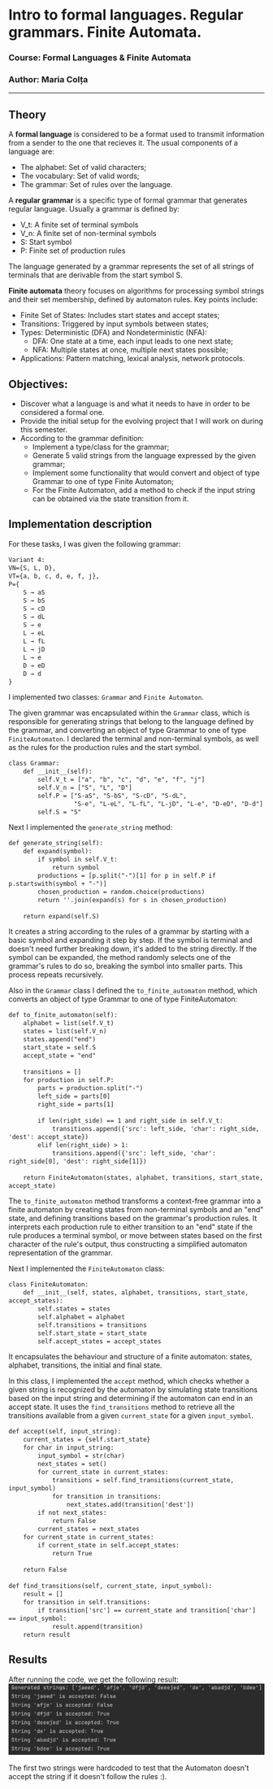 # Intro to formal languages. Regular grammars. Finite Automata.

### Course: Formal Languages & Finite Automata
### Author: Maria Colța

----

## Theory
A **formal language** is considered to be a format used to transmit information from a sender to the one that recieves it. The usual components of a language are:
* The alphabet: Set of valid characters;
* The vocabulary: Set of valid words;
* The grammar: Set of rules over the language.

A **regular grammar** is a specific type of formal grammar that generates regular language. Usually a grammar is defined by:
* V_t: A finite set of terminal symbols
* V_n: A finite set of non-terminal symbols
* S: Start symbol
* P: Finite set of production rules

The language generated by a grammar represents the set of all strings of terminals that are derivable from the start symbol S.

**Finite automata** theory focuses on algorithms for processing symbol strings and their set membership, defined by automaton rules. Key points include:
* Finite Set of States: Includes start states and accept states;
* Transitions: Triggered by input symbols between states;
* Types: Deterministic (DFA) and Nondeterministic (NFA):
  * DFA: One state at a time, each input leads to one next state;
  * NFA: Multiple states at once, multiple next states possible;
* Applications: Pattern matching, lexical analysis, network protocols.

## Objectives:

* Discover what a language is and what it needs to have in order to be considered a formal one.
* Provide the initial setup for the evolving project that I will work on during this semester.
* According to the grammar definition:
  *  Implement a type/class for the grammar;
  *  Generate 5 valid strings from the language expressed by the given grammar;
  *  Implement some functionality that would convert and object of type Grammar to one of type Finite Automaton;
  *  For the Finite Automaton, add a method to check if the input string can be obtained via the state transition from it.


## Implementation description

For these tasks, I was given the following grammar:
```
Variant 4:
VN={S, L, D}, 
VT={a, b, c, d, e, f, j},
P={ 
    S → aS
    S → bS
    S → cD
    S → dL
    S → e
    L → eL
    L → fL
    L → jD
    L → e
    D → eD
    D → d
}
```
I implemented two classes: `Grammar` and `Finite Automaton`. 

The given grammar was encapsulated within the `Grammar` class, which is responsible for generating strings that belong to the language defined by the grammar, and converting an object of type Grammar to one of type `FiniteAutomaton`. I declared the terminal and non-terminal symbols, as well as the rules for the production rules and the start symbol.
```
class Grammar:
    def __init__(self):
        self.V_t = ["a", "b", "c", "d", "e", "f", "j"]
        self.V_n = ["S", "L", "D"]
        self.P = ["S-aS", "S-bS", "S-cD", "S-dL",
                  "S-e", "L-eL", "L-fL", "L-jD", "L-e", "D-eD", "D-d"]
        self.S = "S"
```
Next I implemented the `generate_string` method:
```
def generate_string(self):
    def expand(symbol):
        if symbol in self.V_t:
            return symbol
        productions = [p.split("-")[1] for p in self.P if p.startswith(symbol + "-")]
        chosen_production = random.choice(productions)
        return ''.join(expand(s) for s in chosen_production)

    return expand(self.S)
```


It creates a string according to the rules of a grammar by starting with a basic symbol and expanding it step by step. If the symbol is terminal and doesn't need further breaking down, it's added to the string directly. If the symbol can be expanded, the method randomly selects one of the grammar's rules to do so, breaking the symbol into smaller parts. This process repeats recursively.

Also in the `Grammar` class I defined the `to_finite_automaton` method, which converts an object of type Grammar to one of type FiniteAutomaton:
```
def to_finite_automaton(self):
    alphabet = list(self.V_t)
    states = list(self.V_n)
    states.append("end")
    start_state = self.S
    accept_state = "end"

    transitions = []
    for production in self.P:
        parts = production.split("-")
        left_side = parts[0]
        right_side = parts[1]

        if len(right_side) == 1 and right_side in self.V_t:
            transitions.append({'src': left_side, 'char': right_side, 'dest': accept_state})
        elif len(right_side) > 1:
            transitions.append({'src': left_side, 'char': right_side[0], 'dest': right_side[1]})

    return FiniteAutomaton(states, alphabet, transitions, start_state, accept_state)
```
The `to_finite_automaton` method transforms a context-free grammar into a finite automaton by creating states from non-terminal symbols and an "end" state, and defining transitions based on the grammar's production rules. It interprets each production rule to either transition to an "end" state if the rule produces a terminal symbol, or move between states based on the first character of the rule's output, thus constructing a simplified automaton representation of the grammar.

Next I implemented the `FiniteAutomaton` class:
```
class FiniteAutomaton:
    def __init__(self, states, alphabet, transitions, start_state, accept_states):
        self.states = states
        self.alphabet = alphabet
        self.transitions = transitions
        self.start_state = start_state
        self.accept_states = accept_states
```
It encapsulates the behaviour and structure of a finite automaton: states, alphabet, transitions, the initial and final state.

In this class, I implemented the `accept` method, which checks whether a given string is recognized by the automaton by simulating state transitions based on the input string and determining if the automaton can end in an accept state.
It uses the `find_transitions` method to retrieve all the transitions available from a given `current_state` for a given `input_symbol`.
```
def accept(self, input_string):
    current_states = {self.start_state}
    for char in input_string:
        input_symbol = str(char)
        next_states = set()
        for current_state in current_states:
            transitions = self.find_transitions(current_state, input_symbol)
            for transition in transitions:
                next_states.add(transition['dest'])
        if not next_states:
            return False
        current_states = next_states
    for current_state in current_states:
        if current_state in self.accept_states:
            return True

    return False

def find_transitions(self, current_state, input_symbol):
    result = []
    for transition in self.transitions:
        if transition['src'] == current_state and transition['char'] == input_symbol:
            result.append(transition)
    return result
```

## Results
After running the code, we get the following result:
![img_1.png](img_1.png)

The first two strings were hardcoded to test that the Automaton doesn't accept the string if it doesn't follow the rules :).


